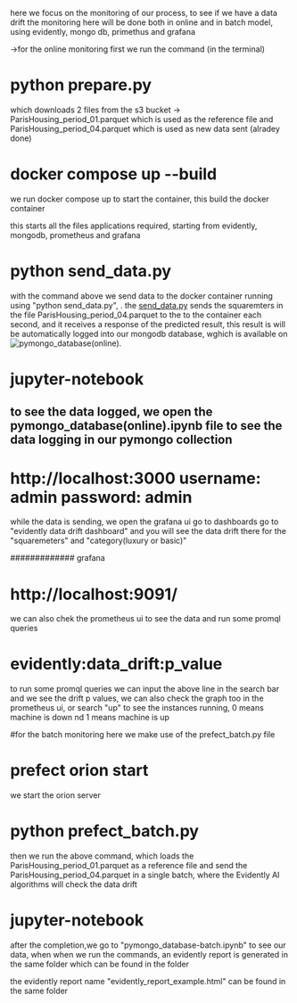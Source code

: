 here we focus on the monitoring of our process, to see if we have a data drift
the monitoring here will be done both in online and in batch model, using evidently, mongo db, primethus and grafana 

->for the online monitoring
first we run the command (in the terminal)
# python prepare.py 
which downloads 2 files from the s3 bucket -> ParisHousing_period_01.parquet which is used as the reference file and ParisHousing_period_04.parquet which is used as new data sent (alradey done)

# docker compose up  --build 
we run docker compose up to start the container, this build the docker container 

this starts all the files applications required, starting from evidently, mongodb, prometheus and grafana

# python send_data.py
with the command above we send data to the docker container running using "python send_data.py", . the [send_data.py](mlops-project/05-monitoring/send_data.py) sends the squaremters in the file ParisHousing_period_04.parquet to the to the container each second, and it receives a response of the predicted result, this result is will be automatically logged into our mongodb database, wghich is available on ![pymongo_database(online)](mlops-project/05-monitoring/pymongo_database(online).ipynb).

# jupyter-notebook
to see the data logged, we open the pymongo_database(online).ipynb file to see the data logging in our pymongo collection
-
# http://localhost:3000                 username: admin     password: admin
while the data is sending, we open the grafana ui 
    go to dashboards
        go to "evidently data drift dashboard" and you will see the data drift there for the "squaremeters" and "category(luxury or basic)"

############# grafana

# http://localhost:9091/ 
we can also chek the prometheus ui to see the data and run some promql queries 

# evidently:data_drift:p_value
to run some promql queries we can input the above line in the search bar and we see the drift p values, we can also check the graph too in the prometheus ui, or search "up" to see the instances running, 0 means machine is down nd 1 means machine is up



#for the batch monitoring
here we make use of the prefect_batch.py file

# prefect orion start
we start the orion server 

# python prefect_batch.py 
then we run the above command, which loads the ParisHousing_period_01.parquet as a reference file and send the ParisHousing_period_04.parquet in a single batch, where the Evidently AI algorithms will check the data drift

# jupyter-notebook
 after the completion,we go to "pymongo_database-batch.ipynb" to see our data, when when we run the commands, an evidently report is generated in the same folder which can be found in the folder 

 the evidently report name "evidently_report_example.html" can be found in the same folder